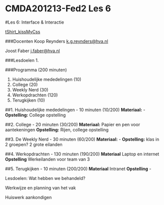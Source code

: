 CMDA201213-Fed2 Les 6
=====================

#Les 6: Interface & Interactie


[tShirt_kissMyCss](http://www.neatoshop.com/product/Kiss-My-CSS)

###Docenten
Koop Reynders k.g.reynders@hva.nl 

Joost Faber j.faber@hva.nl

###Lesdoelen
1. 


###Programma (200 minuten)

1. Huishoudelijke mededelingen (10) 
2. College (20)
3. Weekly Nerd (30) 
4. Werkopdrachten (120)
5. Terugkijken (10) 


##1. Huishoudelijke mededelingen - 10 minuten (10/200)
**Materiaal:** - 
**Opstelling:** College opstelling


##2. College - 20 minuten (30/200)
**Materiaal:** Papier en pen voor aantekeningen
**Opstelling:** Rijen, college opstelling


##3. De Weekly Nerd - 30 minuten (60/200)
**Materiaal:** -
**Opstelling:** klas in 2 groepen? 2 grote eilanden


##4. Werkopdrachten - 130 minuten (190/200)
**Materiaal** Laptop en internet
**Opstelling** Werkeilanden voor team van 3


##5. Terugkijken - 10 minuten (200/200)
**Materiaal** Intranet
**Opstelling** - 

Lesdoelen: Wat hebben we behandeld? 

Werkwijze en planning van het vak

Huiswerk aankondigen




